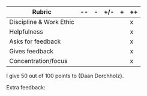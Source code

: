 | **Rubric**              	| -- 	| - 	| +/- 	| + 	| ++ 	|
|-------------------------	|----	|---	|-----	|---	|----	|
| Discipline & Work Ethic 	|    	|   	|     	|   	|   x 	|
| Helpfulness             	|    	|   	|     	|   	|   x	|
| Asks for feedback       	|    	|   	|     	|   	|   x	|
| Gives feedback          	|    	|   	|     	|   	|   x 	|
| Concentration/focus     	|    	|   	|     	|   	|   x 	|	

I give 50 out of 100 points to {Daan Dorchholz}.

Extra feedback: